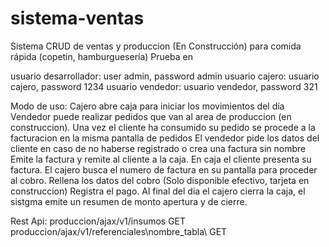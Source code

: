 # sistema-ventas
Sistema CRUD de ventas y produccion (En Construcción) para comida rápida (copetin, hamburguesería)
Prueba en 

usuario desarrollador: user admin, password admin
usuario cajero: usuario cajero, password 1234
usuario vendedor: usuario vendedor, password 321

Modo de uso:
Cajero abre caja para iniciar los movimientos del día
Vendedor puede realizar pedidos que van al area de produccion (en construccion).
Una vez el cliente ha consumido su pedido se procede a la facturacion en la misma pantalla de pedidos
El vendedor pide los datos del cliente en caso de no haberse registrado o crea una factura sin nombre
Emite la factura y remite al cliente a la caja.
En caja el cliente presenta su factura.
El cajero busca el numero de factura en su pantalla para proceder al cobro.
Rellena los datos del cobro (Solo disponible efectivo, tarjeta en construccion) 
Registra el pago.
Al final del dia el cajero cierra la caja, el sistgma emite un resumen de monto apertura y de cierre.

Rest Api:
produccion/ajax/v1/insumos GET
produccion/ajax/v1/referenciales\nombre_tabla\ GET
